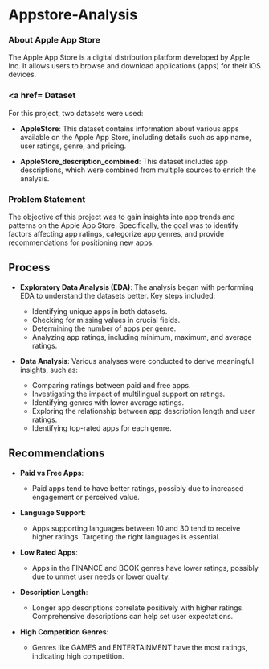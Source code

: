 # Appstore-Analysis

### About Apple App Store

The Apple App Store is a digital distribution platform developed by Apple Inc. It allows users to browse and download applications (apps) for their iOS devices.

### <a href= Dataset

For this project, two datasets were used:

- **AppleStore**: This dataset contains information about various apps available on the Apple App Store, including details such as app name, user ratings, genre, and pricing.

- **AppleStore_description_combined**: This dataset includes app descriptions, which were combined from multiple sources to enrich the analysis.

### Problem Statement

The objective of this project was to gain insights into app trends and patterns on the Apple App Store. Specifically, the goal was to identify factors affecting app ratings, categorize app genres, and provide recommendations for positioning new apps.

## Process

- **Exploratory Data Analysis (EDA)**: The analysis began with performing EDA to understand the datasets better. Key steps included:
    - Identifying unique apps in both datasets.
    - Checking for missing values in crucial fields.
    - Determining the number of apps per genre.
    - Analyzing app ratings, including minimum, maximum, and average ratings.

- **Data Analysis**: Various analyses were conducted to derive meaningful insights, such as:
    - Comparing ratings between paid and free apps.
    - Investigating the impact of multilingual support on ratings.
    - Identifying genres with lower average ratings.
    - Exploring the relationship between app description length and user ratings.
    - Identifying top-rated apps for each genre.

## Recommendations

- **Paid vs Free Apps**:
  - Paid apps tend to have better ratings, possibly due to increased engagement or perceived value.

- **Language Support**:
  - Apps supporting languages between 10 and 30 tend to receive higher ratings. Targeting the right languages is essential.

- **Low Rated Apps**:
  - Apps in the FINANCE and BOOK genres have lower ratings, possibly due to unmet user needs or lower quality.

- **Description Length**:
  - Longer app descriptions correlate positively with higher ratings. Comprehensive descriptions can help set user expectations.

- **High Competition Genres**:
  - Genres like GAMES and ENTERTAINMENT have the most ratings, indicating high competition.

